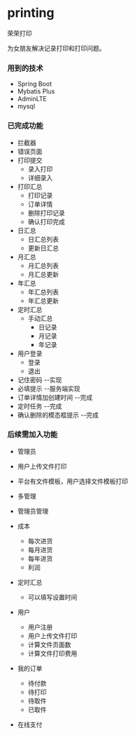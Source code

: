 # printing
荣荣打印

为女朋友解决记录打印和打印问题。

### 用到的技术

* Spring Boot
* Mybatis Plus
* AdminLTE
* mysql

### 已完成功能

* 拦截器
* 错误页面
* 打印提交
  * 录入打印
  * 详细录入
* 打印汇总
  * 打印记录
  * 订单详情
  * 删除打印记录
  * 确认打印完成
* 日汇总
  * 日汇总列表
  * 更新日汇总
* 月汇总
  * 月汇总列表
  * 月汇总更新
* 年汇总
  * 年汇总列表
  * 年汇总更新
* 定时汇总
  * 手动汇总
    * 日记录
    * 月记录
    * 年记录
* 用户登录
  * 登录
  * 退出
* 记住密码 --实现
* 必填提示  --服务端实现
* 订单详情加创建时间   --完成
* 定时任务  --完成
* 确认删除的模态框提示  --完成

### 后续需加入功能

* 管理员

* 用户上传文件打印
* 平台有文件模板，用户选择文件模板打印

* 多管理
  
* 管理员管理
  
* 成本
  * 每次进货
  * 每月进货
  * 每年进货
  * 利润
* 定时汇总
  
  * 可以填写设置时间
* 用户
  * 用户注册
  * 用户上传文件打印
  * 计算文件页面数
  * 计算文件打印费用
* 我的订单
  * 待付款
  * 待打印
  * 待取件
  * 已取件

* 在线支付

  